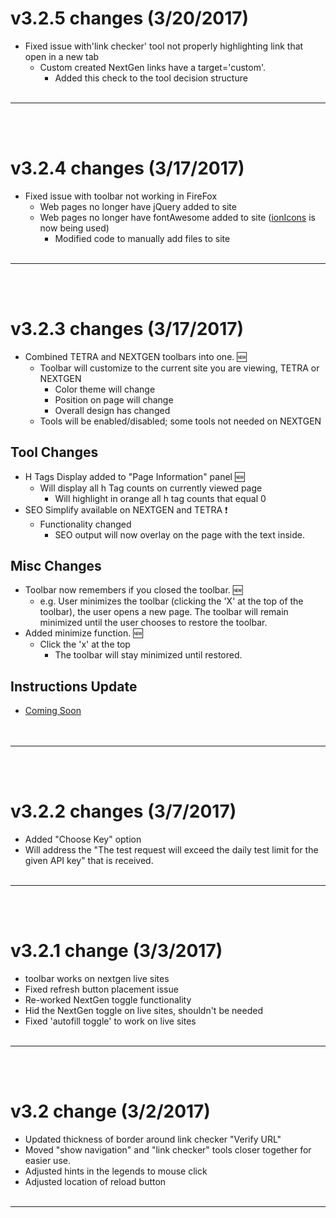 # v3.2.5 changes (3/20/2017)
* Fixed issue with'link checker' tool not properly highlighting link that open in a new tab
  * Custom created NextGen links have a target='custom'.
    * Added this check to the tool decision structure
<br><br>  
----------------------------------------
<br><br>
# v3.2.4 changes (3/17/2017)
* Fixed issue with toolbar not working in FireFox
  * Web pages no longer have jQuery added to site
  * Web pages no longer have fontAwesome added to site ([ionIcons](http://ionicons.com/) is now being used)
    * Modified code to manually add files to site
<br><br>  
----------------------------------------
<br><br>
# v3.2.3 changes (3/17/2017)
* Combined TETRA and NEXTGEN toolbars into one. :new:
  * Toolbar will customize to the current site you are viewing, TETRA or NEXTGEN
    * Color theme will change
    * Position on page will change
    * Overall design has changed
  * Tools will be enabled/disabled; some tools not needed on NEXTGEN
## Tool Changes
* H Tags Display added to "Page Information" panel :new:
  * Will display all h Tag counts on currently viewed page
    * Will highlight in orange all h tag counts that equal 0
* SEO Simplify available on NEXTGEN and TETRA :exclamation:
  * Functionality changed
    * SEO output will now overlay on the page with the text inside.
## Misc Changes
* Toolbar now remembers if you closed the toolbar. :new:
  * e.g. User minimizes the toolbar (clicking the 'X' at the top of the toolbar), the user opens a new page.  The toolbar will remain minimized until the user chooses to restore the toolbar.<br>
* Added minimize function. :new:
  * Click the 'x' at the top
    * The toolbar will stay minimized until restored.
  
## Instructions Update
* [Coming Soon](https://github.com/cirept/NextGen/blob/master/README.md)<br>
<br><br>  
----------------------------------------
<br><br>
# v3.2.2 changes (3/7/2017)
- Added "Choose Key" option
- Will address the "The test request will exceed the daily test limit for the given API key" that is received.
<br><br>
----------------------------------------
<br><br>
# v3.2.1 change (3/3/2017)
- toolbar works on nextgen live sites
- Fixed refresh button placement issue
- Re-worked NextGen toggle functionality
- Hid the NextGen toggle on live sites, shouldn't be needed
- Fixed 'autofill toggle' to work on live sites
<br><br>
----------------------------------------
<br><br>
# v3.2 change (3/2/2017)
- Updated thickness of border around link checker "Verify URL"
- Moved "show navigation" and "link checker" tools closer together for easier use.
- Adjusted hints in the legends to mouse click
- Adjusted location of reload button
<br><br>
----------------------------------------
